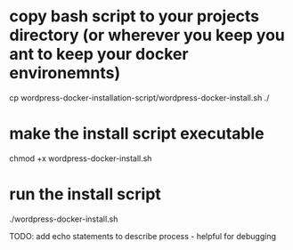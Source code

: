 
# copy bash script to your projects directory (or wherever you keep you ant to keep your docker environemnts)
cp wordpress-docker-installation-script/wordpress-docker-install.sh ./

# make the install script executable
chmod +x wordpress-docker-install.sh

# run the install script
./wordpress-docker-install.sh


TODO: add echo statements to describe process - helpful for debugging